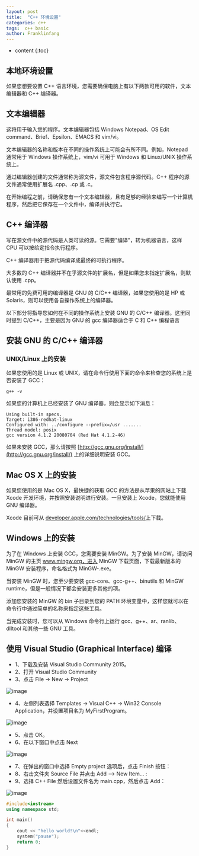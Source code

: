 ```yaml
---
layout: post
title:  "C++ 环境设置"
categories: c++
tags:  c++ basic
author: Franklinfang
---
```


* content
{:toc}

##  本地环境设置

如果您想要设置 C++ 语言环境，您需要确保电脑上有以下两款可用的软件，文本编辑器和 C++ 编译器。

##  文本编辑器

这将用于输入您的程序。文本编辑器包括 Windows Notepad、OS Edit command、Brief、Epsilon、EMACS 和 vim/vi。

文本编辑器的名称和版本在不同的操作系统上可能会有所不同。例如，Notepad 通常用于 Windows 操作系统上，vim/vi 可用于 Windows 和 Linux/UNIX 操作系统上。

通过编辑器创建的文件通常称为源文件，源文件包含程序源代码。C++ 程序的源文件通常使用扩展名 .cpp、.cp 或 .c。

在开始编程之前，请确保您有一个文本编辑器，且有足够的经验来编写一个计算机程序，然后把它保存在一个文件中，编译并执行它。

##  C++ 编译器

写在源文件中的源代码是人类可读的源。它需要"编译"，转为机器语言，这样 CPU 可以按给定指令执行程序。

C++ 编译器用于把源代码编译成最终的可执行程序。

大多数的 C++ 编译器并不在乎源文件的扩展名，但是如果您未指定扩展名，则默认使用 .cpp。

最常用的免费可用的编译器是 GNU 的 C/C++ 编译器，如果您使用的是 HP 或 Solaris，则可以使用各自操作系统上的编译器。

以下部分将指导您如何在不同的操作系统上安装 GNU 的 C/C++ 编译器。这里同时提到 C/C++，主要是因为 GNU 的 gcc 编译器适合于 C 和 C++ 编程语言

## 安装 GNU 的 C/C++ 编译器
### UNIX/Linux 上的安装

如果您使用的是 Linux 或 UNIX，请在命令行使用下面的命令来检查您的系统上是否安装了 GCC：

```shell
g++ -v
```
如果您的计算机上已经安装了 GNU 编译器，则会显示如下消息：

```shell
Using built-in specs.
Target: i386-redhat-linux
Configured with: ../configure --prefix=/usr .......
Thread model: posix
gcc version 4.1.2 20080704 (Red Hat 4.1.2-46)
```

如果未安装 GCC，那么请按照 [http://gcc.gnu.org/install/](http://gcc.gnu.org/install/) 上的详细说明安装 GCC。

## Mac OS X 上的安装

如果您使用的是 Mac OS X，最快捷的获取 GCC 的方法是从苹果的网站上下载 Xcode 开发环境，并按照安装说明进行安装。一旦安装上 Xcode，您就能使用 GNU 编译器。

Xcode 目前可从 [developer.apple.com/technologies/tools/](developer.apple.com/technologies/tools/)上下载。

## Windows 上的安装

为了在 Windows 上安装 GCC，您需要安装 MinGW。为了安装 MinGW，请访问 MinGW 的主页 www.mingw.org，进入 MinGW 下载页面，下载最新版本的 MinGW 安装程序，命名格式为 MinGW-<version>.exe。

当安装 MinGW 时，您至少要安装 gcc-core、gcc-g++、binutils 和 MinGW runtime，但是一般情况下都会安装更多其他的项。

添加您安装的 MinGW 的 bin 子目录到您的 PATH 环境变量中，这样您就可以在命令行中通过简单的名称来指定这些工具。

当完成安装时，您可以从 Windows 命令行上运行 gcc、g++、ar、ranlib、dlltool 和其他一些 GNU 工具。

## 使用 Visual Studio (Graphical Interface) 编译

- 1、下载及安装 Visual Studio Community 2015。
- 2、打开 Visual Studio Community
- 3、点击 File -> New -> Project

![image](https://user-images.githubusercontent.com/29160332/62311278-0f994680-b4be-11e9-8631-a1b0492d5a66.png)

- 4、左侧列表选择 Templates -> Visual C++ -> Win32 Console Application，并设置项目名为 MyFirstProgram。

![image](https://user-images.githubusercontent.com/29160332/62311324-2b045180-b4be-11e9-8f7c-ed365261b75a.png)

- 5、点击 OK。
- 6、在以下窗口中点击 Next

![image](https://user-images.githubusercontent.com/29160332/62311403-51c28800-b4be-11e9-8092-01a8e458e494.png)

- 7、在弹出的窗口中选择 Empty project 选项后，点击 Finish 按钮：
- 8、右击文件夹 Source File 并点击 Add --> New Item... :
- 9、选择 C++ File 然后设置文件名为 main.cpp，然后点击 Add：

![image](https://user-images.githubusercontent.com/29160332/62311483-80d8f980-b4be-11e9-8c2a-eeb79e9500cd.png)

```c++
#include<iostream>
using namespace std;

int main()
{
	cout << "hello world!\n"<<endl;
	system("pause");
	return 0;
}
```
